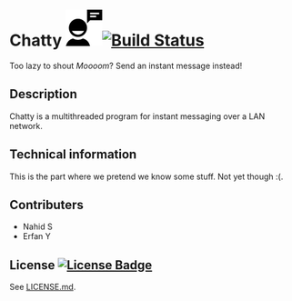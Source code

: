 # Chatty ![](img/talk9.png?raw=true)[![Build Status](https://travis-ci.org/NahidS/CHATROOM.svg?branch=master)](https://travis-ci.org/NahidS/CHATROOM)
Too lazy to shout *Moooom*? Send an instant message instead!

## Description
Chatty is a multithreaded program for instant messaging over a LAN network. 

## Technical information
This is the part where we pretend we know some stuff. Not yet though :(.

## Contributers
- Nahid S
- Erfan Y

## License [![License Badge](http://img.shields.io/badge/license-GPLv3-red.svg)](https://www.gnu.org/licenses/quick-guide-gplv3.html)
See [LICENSE.md](LICENSE.md).


